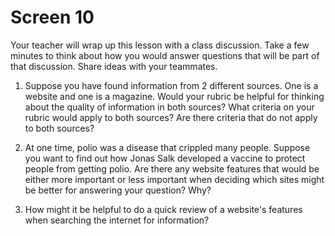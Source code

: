 # Screen 10

Your teacher will wrap up this lesson with a class discussion. Take a few minutes to think about how you would answer questions that will be part of that discussion. Share ideas with your teammates. 

1. Suppose you have found information from 2 different sources. One is a website and one is a magazine. Would your rubric be helpful for thinking about the quality of information in both sources? What criteria on your rubric would apply to both sources? Are there criteria that do not apply to both sources? 

2. At one time, polio was a disease that crippled many people. Suppose you want to find out how Jonas Salk developed a vaccine to protect people from getting polio. Are there any website features that would be either more important or less important when deciding which sites might be better for answering your question? Why? 

3. How might it be helpful to do a quick review of a website's features when searching the internet for information?